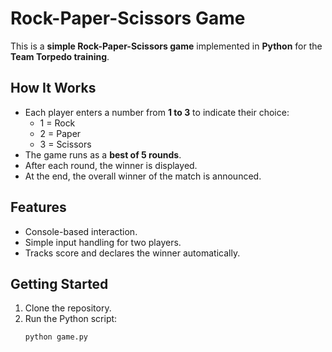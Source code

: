 # Rock-Paper-Scissors Game

This is a **simple Rock-Paper-Scissors game** implemented in **Python** for the **Team Torpedo training**.  

## How It Works

- Each player enters a number from **1 to 3** to indicate their choice:  
  - 1 = Rock  
  - 2 = Paper  
  - 3 = Scissors  
- The game runs as a **best of 5 rounds**.  
- After each round, the winner is displayed.  
- At the end, the overall winner of the match is announced.

## Features

- Console-based interaction.  
- Simple input handling for two players.  
- Tracks score and declares the winner automatically.  

## Getting Started

1. Clone the repository.  
2. Run the Python script:  
   ```bash
   python game.py
